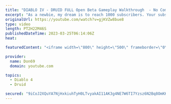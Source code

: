 ```yaml
---
title: "DIABLO IV - DRUID FULL Open Beta Gameplay Walkthrough  - No Commentary"
excerpt: "As a newbie, my dream is to reach 1000 subscribers. Your subscription is a big support in making my small dream come true."
originalUrl: https://youtube.com/watch?v=gjKVZw8bue8
type: video
length: PT2H22M46S
publishedDateTime: 2023-03-25T06:14:06Z
heat: 

featuredContent: "<iframe width=\"800\" height=\"500\" frameborder=\"0\" src=\"https://www.youtube.com/embed/gjKVZw8bue8\" allow=\"accelerometer; autoplay; encrypted-media; gyroscope; picture-in-picture\" allowfullscreen></iframe>"

provider:
  name: Don69
  domain: youtube.com

topics:
  - Diablo 4
  - Druid

secured: "9iCoJ2XQuYA7NjHxkiuhTyH0LTvyakAI11AK3g4NE7W6TI7Yzsz6N2Bq8OmKKFUbUhDesIUKbuHtZQTSbM8rCnsPmsJbm43TX9ljK/izKzXyxkpdpHfhyoE9alO3e9DAe6Eq5/379NfBshqcD8DGA7bFVlIxo6pq5/rkUx+VaNx9pGfIl5ItiG47BCV3RZtIA3oi66G4/sS+clUZBDpRC7G6tdMHoGEPxIQSam9XTiONAJ+adRmdzX2ju0b6DJg8BF9vhtkerNupqIuQJwB/3uM2UQSyA9C1mpe/GAJR203FT1sdKOmO1dfjH3T+bfoAX7Yic0UJL5AlWzYHuzjIhH8EvVwpuhVskRQDpZ+c/PevUbODuTsl0dj/57Virn2f2/YKqrFTWasgL/DJu/UF6ZjwZ9ZGG4Z9I6oPGFFQlmE=;Rf8Ci2z498LQmmzFk5SLsg=="
---
```


